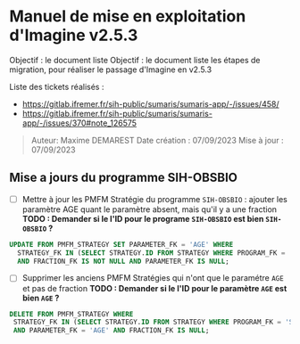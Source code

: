 # Manuel de mise en exploitation d'Imagine v2.5.3

Objectif : le document liste Objectif : le document liste les étapes de migration, pour réaliser le passage d'Imagine en v2.5.3

Liste des tickets réalisés : 
- https://gitlab.ifremer.fr/sih-public/sumaris/sumaris-app/-/issues/458/
- https://gitlab.ifremer.fr/sih-public/sumaris/sumaris-app/-/issues/370#note_126575

> Auteur: Maxime DEMAREST
> Date création : 07/09/2023
> Mise à jour : 07/09/2023

## Mise a jours du programme SIH-OBSBIO

- [ ] Mettre à jour les PMFM Stratégie du programme `SIH-OBSBIO` : ajouter les paramètre AGE quant le paramètre absent, mais qu'il y a une fraction
  **TODO : Demander si le l'ID pour le programe `SIH-OBSBIO` est bien `SIH-OBSBIO` ?**
```sql
UPDATE FROM PMFM_STRATEGY SET PARAMETER_FK = 'AGE' WHERE 
  STRATEGY_FK IN (SELECT STRATEGY.ID FROM STRATEGY WHERE PROGRAM_FK = 'SIH-OBSBIO')
  AND FRACTION_FK IS NOT NULL AND PARAMETER_FK IS NULL;
```

- [ ] Supprimer les anciens PMFM Stratégies qui n'ont que le paramétre `AGE` et pas de fraction
  **TODO : Demander si le l'ID pour le paramètre `AGE` est bien `AGE` ?**
```sql
DELETE FROM PMFM_STRATEGY WHERE
 STRATEGY_FK IN (SELECT STRATEGY.ID FROM STRATEGY WHERE PROGRAM_FK = 'SIH-OBSBIO')
 AND PARAMETER_FK = 'AGE' AND FRACTION_FK IS NULL;
```